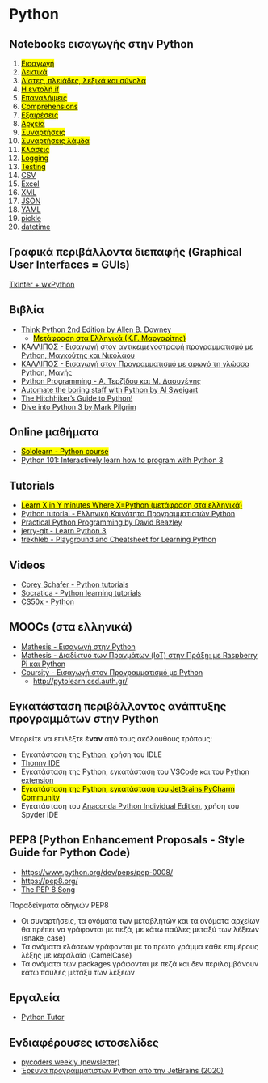# Python

## Notebooks εισαγωγής στην Python

1. [<mark>Εισαγωγή</mark>](https://github.com/chgogos/dituoi_agp/blob/main/pl/python/notebooks/01-intro.ipynb)
2. [<mark>Λεκτικά</mark>](https://github.com/chgogos/dituoi_agp/blob/main/pl/python/notebooks/02-strings.ipynb)
3. [<mark>Λίστες, πλειάδες, λεξικά και σύνολα</mark>](https://github.com/chgogos/dituoi_agp/blob/main/pl/python/notebooks/03-lists-tuples-dictionaries-sets.ipynb)
4. [<mark>Η εντολή if</mark>](https://github.com/chgogos/dituoi_agp/blob/main/pl/python/notebooks/04-conditionals.ipynb)
5. [<mark>Επαναλήψεις</mark>](https://github.com/chgogos/dituoi_agp/blob/main/pl/python/notebooks/05-loops.ipynb)
6. [<mark>Comprehensions</mark>](https://github.com/chgogos/dituoi_agp/blob/main/pl/python/notebooks/06-comprehensions.ipynb)
7. [<mark>Εξαιρέσεις</mark>](https://github.com/chgogos/dituoi_agp/blob/main/pl/python/notebooks/07-exceptions.ipynb)
8. [<mark>Αρχεία</mark>](https://github.com/chgogos/dituoi_agp/blob/main/pl/python/notebooks/08-files.ipynb)
9. [<mark>Συναρτήσεις</mark>](https://github.com/chgogos/dituoi_agp/blob/main/pl/python/notebooks/09-functions.ipynb)
10. [<mark>Συναρτήσεις λάμδα</mark>](https://github.com/chgogos/dituoi_agp/blob/main/pl/python/notebooks/10-lambdas.ipynb)
11. [<mark>Κλάσεις</mark>](https://github.com/chgogos/dituoi_agp/blob/main/pl/python/notebooks/11-classes.ipynb)
12. [<mark>Logging</mark>](https://github.com/chgogos/dituoi_agp/blob/main/pl/python/notebooks/12-logging.ipynb)
13. [<mark>Testing</mark>](https://github.com/chgogos/dituoi_agp/blob/main/pl/python/notebooks/13-testing.ipynb)
14. [CSV](https://github.com/chgogos/dituoi_agp/blob/main/pl/python/notebooks/14-csv.ipynb)
15. [Excel](https://github.com/chgogos/dituoi_agp/blob/main/pl/python/notebooks/15-excel.ipynb)
16. [XML](https://github.com/chgogos/dituoi_agp/blob/main/pl/python/notebooks/16-xml.ipynb)
17. [JSON](https://github.com/chgogos/dituoi_agp/blob/main/pl/python/notebooks/17-json.ipynb)
18. [YAML](https://github.com/chgogos/dituoi_agp/blob/main/pl/python/notebooks/18-yaml.ipynb)
19. [pickle](https://github.com/chgogos/dituoi_agp/blob/main/pl/python/notebooks/19-pickle.ipynb)
20. [datetime](https://github.com/chgogos/dituoi_agp/blob/main/pl/python/notebooks/20-datetime.ipynb)

## Γραφικά περιβάλλοντα διεπαφής (Graphical User Interfaces = GUIs)

[TkInter + wxPython](./gui/index.md)

## Βιβλία 

* [Think Python 2nd Edition by Allen B. Downey](https://greenteapress.com/wp/think-python-2e/)
  * [<mark>Μετάφραση στα Ελληνικά (Κ.Γ. Μαργαρίτης)</mark>](http://www.it.uom.gr/teaching/python/ThinkPython2eGR.pdf)
* [ΚΑΛΛΙΠΟΣ - Εισαγωγή στον αντικειμενοστραφή προγραμματισμό με Python, Μαγκούτης και Νικολάου](https://repository.kallipos.gr/handle/11419/1708)
* [ΚΑΛΛΙΠΟΣ - Εισαγωγή στον Προγραμματισμό με αρωγό τη γλώσσα Python, Μανής](https://repository.kallipos.gr/handle/11419/2745)
* [Python Programming - Α. Τερζίδου και Μ. Δασυγένης](https://arch.icte.uowm.gr/docs/Python_Programming_Full_Book_Dasygenis_Terzidou.pdf)
* [Automate the boring staff with Python by Al Sweigart](https://automatetheboringstuff.com/)
* [The Hitchhiker’s Guide to Python!](https://docs.python-guide.org/)
* [Dive into Python 3 by Mark Pilgrim](https://diveintopython3.net/index.html)

## Online μαθήματα

* [<mark>Sololearn - Python course</mark>](https://www.sololearn.com/learning/1073)
* [Python 101: Interactively learn how to program with Python 3](https://www.educative.io/courses/python-101-interactively-learn-how-to-program-with-python-3)

## Tutorials

* [<mark>Learn X in Y minutes Where X=Python (μετάφραση στα ελληνικά)</mark>](https://learnxinyminutes.com/docs/el-gr/python-gr/)
* [Python tutorial - Ελληνική Κοινότητα Προγραμματιστών Python](http://python.org.gr/phocadownload/Tutorials/tutorial_by_example.pdf)
* [Practical Python Programming by David Beazley](https://dabeaz-course.github.io/practical-python/)
* [jerry-git - Learn Python 3](https://github.com/jerry-git/learn-python3)
* [trekhleb - Playground and Cheatsheet for Learning Python](https://github.com/trekhleb/learn-python)

## Videos

* [Corey Schafer -  Python tutorials](https://www.youtube.com/channel/UCCezIgC97PvUuR4_gbFUs5g)
* [Socratica - Python learning tutorials](https://www.youtube.com/playlist?list=PLi01XoE8jYohWFPpC17Z-wWhPOSuh8Er-)
* [CS50x -  Python](https://cs50.harvard.edu/x/2021/shorts/python/)

## MOOCs (στα ελληνικά)

* [Mathesis - Εισαγωγή στην Python](https://mathesis.cup.gr/courses/course-v1:ComputerScience+CS1.1+20C/about)
* [Mathesis - Διαδίκτυο των Πραγμάτων (IoT) στην Πράξη: με Raspberry Pi και Python](https://mathesis.cup.gr/courses/course-v1:ComputerScience+CS4.1+20D/about)
* [Coursity - Εισαγωγή στον Προγραμματισμό με Python](https://coursity.gr/courses/course-v1:AUTH+Prog1+2020_trial/about)
  * <http://pytolearn.csd.auth.gr/>


## Εγκατάσταση περιβάλλοντος ανάπτυξης προγραμμάτων στην Python

Μπορείτε να επιλέξτε **έναν** από τους ακόλουθους τρόπους: 

* Εγκατάσταση της [Python](https://www.python.org/), χρήση του IDLE
* [Thonny IDE](https://thonny.org/)
* Εγκατάσταση της Python, εγκατάσταση του [VSCode](https://code.visualstudio.com/) και του [Python extension](https://marketplace.visualstudio.com/items?itemName=ms-python.python)
* <mark>Εγκατάσταση της Python, εγκατάσταση του </mark>[<mark>JetBrains PyCharm Community</mark>](https://www.jetbrains.com/pycharm/download/#section=windows) 
* Εγκατάσταση του [Anaconda Python Individual Edition](https://www.anaconda.com/products/individual), χρήση του Spyder IDE


## PEP8 (Python Enhancement Proposals - Style Guide for Python Code)

* <https://www.python.org/dev/peps/pep-0008/>
* <https://pep8.org/>
* [The PEP 8 Song](https://www.youtube.com/watch?v=hgI0p1zf31k)

Παραδείγματα οδηγιών PEP8

* Οι συναρτήσεις, τα ονόματα των μεταβλητών και τα ονόματα αρχείων θα πρέπει να γράφονται με πεζά, με κάτω παύλες μεταξύ των λέξεων (snake_case)
* Τα ονόματα κλάσεων γράφονται με το πρώτο γράμμα κάθε επιμέρους λέξης με κεφαλαία (CamelCase)
* Τα ονόματα των packages γράφονται με πεζά και δεν περιλαμβάνουν κάτω παύλες μεταξύ των λέξεων

## Εργαλεία

* [Python Tutor](http://www.pythontutor.com/)

## Ενδιαφέρουσες ιστοσελίδες

* [pycoders weekly (newsletter)](https://pycoders.com/)
* [Έρευνα προγραμματιστών Python από την JetBrains (2020)](https://www.jetbrains.com/lp/python-developers-survey-2020/)